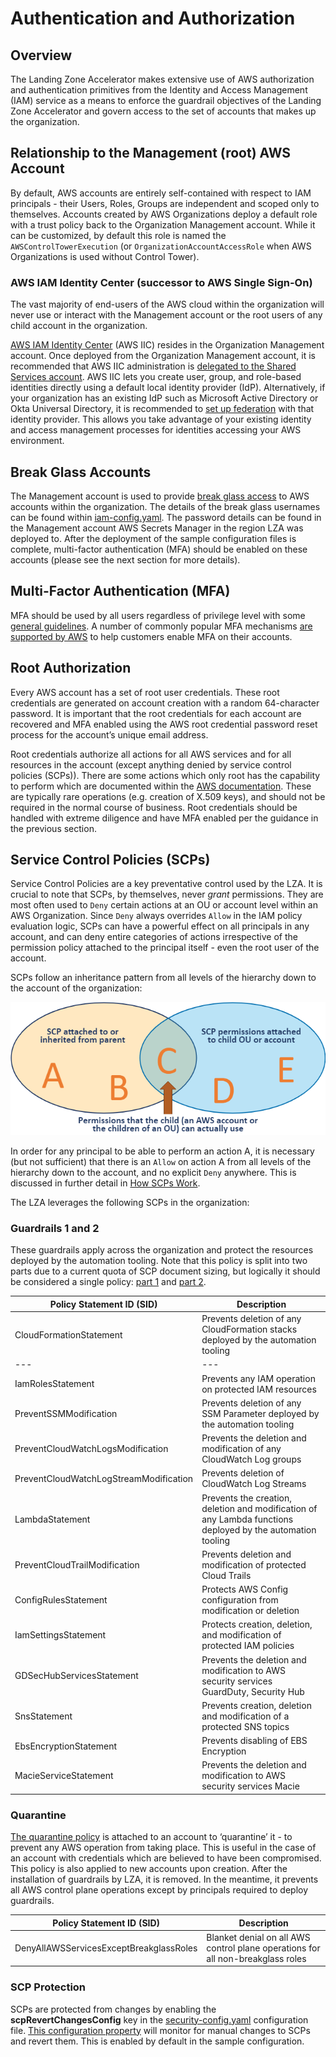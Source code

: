 # Authentication and Authorization

## Overview

The Landing Zone Accelerator makes extensive use of AWS authorization and authentication primitives from the Identity and Access Management (IAM) service as a means to enforce the guardrail objectives of the Landing Zone Accelerator and govern access to the set of accounts that makes up the organization.

## Relationship to the Management (root) AWS Account

By default, AWS accounts are entirely self-contained with respect to IAM principals - their Users, Roles, Groups are independent and scoped only to themselves. Accounts created by AWS Organizations deploy a default role with a trust policy back to the Organization Management account. While it can be customized, by default this role is named the `AWSControlTowerExecution` (or `OrganizationAccountAccessRole` when AWS Organizations is used without Control Tower).

### AWS IAM Identity Center (successor to AWS Single Sign-On)

The vast majority of end-users of the AWS cloud within the organization will never use or interact with the Management account or the root users of any child account in the organization.

[AWS IAM Identity Center](https://aws.amazon.com/iam/identity-center/) (AWS IIC) resides in the Organization Management account. Once deployed from the Organization Management account, it is recommended that AWS IIC administration is [delegated to the Shared Services account](https://docs.aws.amazon.com/prescriptive-guidance/latest/security-reference-architecture/dedicated-accounts.html). AWS IIC lets you create user, group, and role-based identities directly using a default local identity provider (IdP). Alternatively, if your organization has an existing IdP such as Microsoft Active Directory or Okta Universal Directory, it is recommended to [set up federation](https://docs.aws.amazon.com/whitepapers/latest/establishing-your-cloud-foundation-on-aws/federated-access.html) with that identity provider. This allows you take advantage of your existing identity and access management processes for identities accessing your AWS environment.

## Break Glass Accounts

The Management account is used to provide [break glass access](https://docs.aws.amazon.com/whitepapers/latest/organizing-your-aws-environment/break-glass-access.html) to AWS accounts within the organization. The details of the break glass usernames can be found within [iam-config.yaml](https://github.com/awslabs/landing-zone-accelerator-on-aws/blob/main/reference/sample-configurations/lza-sample-config/iam-config.yaml). The password details can be found in the Management account AWS Secrets Manager in the region LZA was deployed to. After the deployment of the sample configuration files is complete, multi-factor authentication (MFA) should be enabled on these accounts (please see the next section for more details).

## Multi-Factor Authentication (MFA)

MFA should be used by all users regardless of privilege level with some [general guidelines](https://docs.aws.amazon.com/prescriptive-guidance/latest/aws-startup-security-baseline/acct-05.html). A number of commonly popular MFA mechanisms [are supported by AWS](https://docs.aws.amazon.com/IAM/latest/UserGuide/id_credentials_mfa.html) to help customers enable MFA on their accounts.

## Root Authorization

Every AWS account has a set of root user credentials. These root credentials are generated on account creation with a random 64-character password. It is important that the root credentials for each account are recovered and MFA enabled using the AWS root credential password reset process for the account’s unique email address.

Root credentials authorize all actions for all AWS services and for all resources in the account (except anything denied by service control policies (SCPs)). There are some actions which only root has the capability to perform which are documented within the [AWS documentation](https://docs.aws.amazon.com/general/latest/gr/aws_tasks-that-require-root.html). These are typically rare operations (e.g. creation of X.509 keys), and should not be required in the normal course of business. Root credentials should be handled with extreme diligence and have MFA enabled per the guidance in the previous section.

## Service Control Policies (SCPs)

Service Control Policies are a key preventative control used by the LZA. It is crucial to note that SCPs, by themselves, never _grant_ permissions. They are most often used to `Deny` certain actions at an OU or account level within an AWS Organization. Since `Deny` always overrides `Allow` in the IAM policy evaluation logic, SCPs can have a powerful effect on all principals in any account, and can deny entire categories of actions irrespective of the permission policy attached to the principal itself - even the root user of the account.

SCPs follow an inheritance pattern from all levels of the hierarchy down to the account of the organization:

![SCP Inheritance](./images/scp_inheritance.jpg "SCP Inheritance")

In order for any principal to be able to perform an action A, it is necessary (but not sufficient) that there is an `Allow` on action A from all levels of the hierarchy down to the account, and no explicit `Deny` anywhere. This is discussed in further detail in [How SCPs Work](https://docs.aws.amazon.com/organizations/latest/userguide/orgs_manage_policies_scps-about.html).

The LZA leverages the following SCPs in the organization:

### Guardrails 1 and 2

These guardrails apply across the organization and protect the resources deployed by the automation tooling. Note that this policy is split into two parts due to a current quota of SCP document sizing, but logically it should be considered a single policy: [part 1](https://github.com/awslabs/landing-zone-accelerator-on-aws/blob/main/reference/sample-configurations/lza-sample-config/service-control-policies/guardrails-1.json) and [part 2](https://github.com/awslabs/landing-zone-accelerator-on-aws/blob/main/reference/sample-configurations/lza-sample-config/service-control-policies/guardrails-2.json).

| Policy Statement ID (SID)              | Description                                                                                                 |
| -------------------------------------- | ----------------------------------------------------------------------------------------------------------- |
| CloudFormationStatement                | Prevents deletion of any CloudFormation stacks deployed by the automation tooling                           |
| ---                                    | ---                                                                                                         |
| IamRolesStatement                      | Prevents any IAM operation on protected IAM resources                                                       |
| PreventSSMModification                 | Prevents deletion of any SSM Parameter deployed by the automation tooling                                   |
| PreventCloudWatchLogsModification      | Prevents the deletion and modification of any CloudWatch Log groups                                         |
| PreventCloudWatchLogStreamModification | Prevents deletion of CloudWatch Log Streams                                                                 |
| LambdaStatement                        | Prevents the creation, deletion and modification of any Lambda functions deployed by the automation tooling |
| PreventCloudTrailModification          | Prevents deletion and modification of protected Cloud Trails                                                |
| ConfigRulesStatement                   | Protects AWS Config configuration from modification or deletion                                             |
| IamSettingsStatement                   | Protects creation, deletion, and modification of protected IAM policies                                     |
| GDSecHubServicesStatement              | Prevents the deletion and modification to AWS security services GuardDuty, Security Hub                     |
| SnsStatement                           | Prevents creation, deletion and modification of a protected SNS topics                                      |
| EbsEncryptionStatement                 | Prevents disabling of EBS Encryption                                                                        |
| MacieServiceStatement                  | Prevents the deletion and modification to AWS security services Macie                                       |

### Quarantine

[The quarantine policy](https://github.com/awslabs/landing-zone-accelerator-on-aws/blob/main/reference/sample-configurations/lza-sample-config/service-control-policies/quarantine.json) is attached to an account to ‘quarantine’ it - to prevent any AWS operation from taking place. This is useful in the case of an account with credentials which are believed to have been compromised. This policy is also applied to new accounts upon creation. After the installation of guardrails by LZA, it is removed. In the meantime, it prevents all AWS control plane operations except by principals required to deploy guardrails.

| Policy Statement ID (SID)               | Description                                                                     |
| --------------------------------------- | ------------------------------------------------------------------------------- |
| DenyAllAWSServicesExceptBreakglassRoles | Blanket denial on all AWS control plane operations for all non-breakglass roles |

### SCP Protection

SCPs are protected from changes by enabling the **scpRevertChangesConfig** key in the [security-config.yaml](https://github.com/awslabs/landing-zone-accelerator-on-aws/blob/main/reference/sample-configurations/lza-sample-config/security-config.yaml) configuration file. [This configuration property](../../../typedocs/interfaces/___packages__aws_accelerator_config_dist_config_lib_models_security_config.IScpRevertChangesConfig.html) will monitor for manual changes to SCPs and revert them. This is enabled by default in the sample configuration.